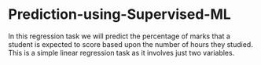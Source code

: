 # Prediction-using-Supervised-ML
In this regression task we will predict the percentage of marks that a student is expected to score based upon the number of hours they studied. This is a simple linear regression task as it involves just two variables.
